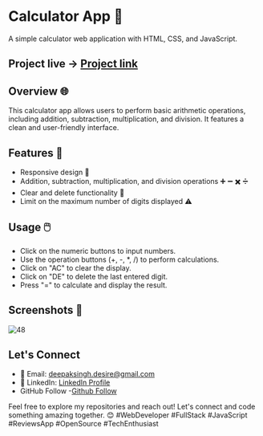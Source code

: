 # Calculator App 🧮

A simple calculator web application with HTML, CSS, and JavaScript.

## Project live ->  [Project link](https://codster15.github.io/Calculator-app/)
## Overview 🌐

This calculator app allows users to perform basic arithmetic operations, including addition, subtraction, multiplication, and division. It features a clean and user-friendly interface.

## Features 🚀

- Responsive design 📱
- Addition, subtraction, multiplication, and division operations ➕ ➖ ✖️ ➗
- Clear and delete functionality 🔄
- Limit on the maximum number of digits displayed ⚠️



## Usage 🖱️

- Click on the numeric buttons to input numbers.
- Use the operation buttons (+, -, *, /) to perform calculations.
- Click on "AC" to clear the display.
- Click on "DE" to delete the last entered digit.
- Press "=" to calculate and display the result.

## Screenshots 📸

![48](https://github.com/codster15/Calculator-app/assets/127374043/65ad4df6-e9c4-4a83-ba84-f3a0fc95b1f0)


## Let's Connect

- 📧 Email: deepaksingh.desire@gmail.com
- 💼 LinkedIn: [ LinkedIn Profile](https://www.linkedin.com/in/codster-dev-9638b1205/)
- GitHub Follow -[Github Follow](https://github.com/codster15)

Feel free to explore my repositories and reach out! Let's connect and code something amazing together. 😊
#WebDeveloper #FullStack #JavaScript #ReviewsApp #OpenSource #TechEnthusiast
